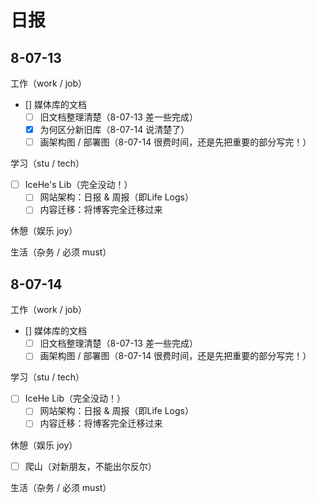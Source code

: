 # 日报

## 8-07-13

工作（work / job）

- [] 媒体库的文档
    - [ ] 旧文档整理清楚（8-07-13 差一些完成）
    - [x] 为何区分新旧库（8-07-14 说清楚了）
    - [ ] 画架构图 / 部署图（8-07-14 很费时间，还是先把重要的部分写完！）

学习（stu / tech）

- [ ] IceHe's Lib（完全没动！）
    - [ ] 网站架构：日报 & 周报（即Life Logs）
    - [ ] 内容迁移：将博客完全迁移过来

休憩（娱乐 joy）

生活（杂务 / 必须 must）

## 8-07-14

工作（work / job）

- [] 媒体库的文档
    - [ ] 旧文档整理清楚（8-07-13 差一些完成）
    - [ ] 画架构图 / 部署图（8-07-14 很费时间，还是先把重要的部分写完！）

学习（stu / tech）

- [ ] IceHe Lib（完全没动！）
    - [ ] 网站架构：日报 & 周报（即Life Logs）
    - [ ] 内容迁移：将博客完全迁移过来

休憩（娱乐 joy）

- [ ] 爬山（对新朋友，不能出尔反尔）

生活（杂务 / 必须 must）
